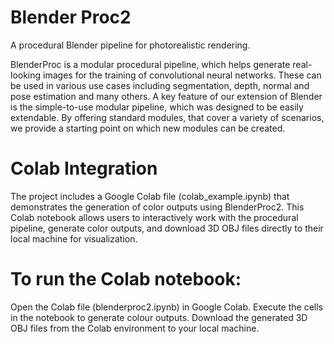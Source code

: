 # Blender Proc2
A procedural Blender pipeline for photorealistic rendering.


BlenderProc is a modular procedural pipeline, which helps generate real-looking images for the training of convolutional neural networks. 
These can be used in various use cases including segmentation, depth, normal and pose estimation and many others. 
A key feature of our extension of Blender is the simple-to-use modular pipeline, which was designed to be easily extendable. 
By offering standard modules, that cover a variety of scenarios, we provide a starting point on which new modules can be created.

# Colab Integration

The project includes a Google Colab file (colab_example.ipynb) that demonstrates the generation of color outputs using BlenderProc2. This Colab notebook allows users to interactively work with the procedural pipeline, generate color outputs, and download 3D OBJ files directly to their local machine for visualization.

# To run the Colab notebook:

Open the Colab file (blenderproc2.ipynb) in Google Colab.
Execute the cells in the notebook to generate colour outputs.
Download the generated 3D OBJ files from the Colab environment to your local machine.
